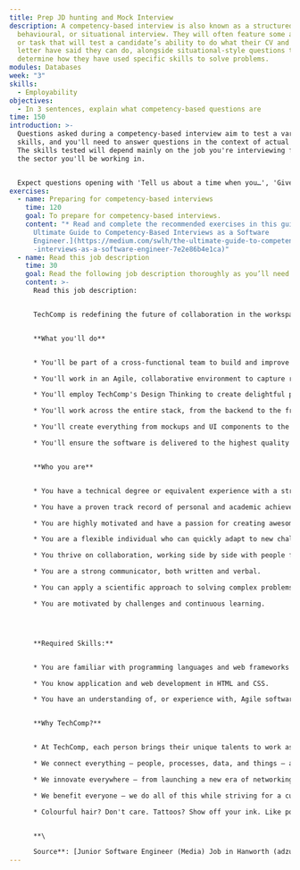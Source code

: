 ```yaml
---
title: Prep JD hunting and Mock Interview
description: A competency-based interview is also known as a structured,
  behavioural, or situational interview. They will often feature some activity
  or task that will test a candidate’s ability to do what their CV and cover
  letter have said they can do, alongside situational-style questions to
  determine how they have used specific skills to solve problems.
modules: Databases
week: "3"
skills:
  - Employability
objectives:
  - In 3 sentences, explain what competency-based questions are
time: 150
introduction: >-
  Questions asked during a competency-based interview aim to test a variety of
  skills, and you'll need to answer questions in the context of actual events.
  The skills tested will depend mainly on the job you're interviewing for and
  the sector you'll be working in.


  Expect questions opening with 'Tell us about a time when you…', 'Give an example of…' or 'Describe how you…'.
exercises:
  - name: Preparing for competency-based interviews
    time: 120
    goal: To prepare for competency-based interviews.
    content: "* Read and complete the recommended exercises in this guide: [The
      Ultimate Guide to Competency-Based Interviews as a Software
      Engineer.](https://medium.com/swlh/the-ultimate-guide-to-competency-based\
      -interviews-as-a-software-engineer-7e2e86b4e1ca)"
  - name: Read this job description
    time: 30
    goal: Read the following job description thoroughly as you’ll need it in class
    content: >-
      Read this job description:


      TechComp is redefining the future of collaboration in the workspace. We are creating a world where people come together effortlessly and enjoyably. Our technology powers products and services that bring modern, uncompromised collaboration to everyone – spanning every room, desk, pocket, and application. Industry-leading products like TechComp Teams, TechComp Meetings, TechComp Meeting Server, and TechComp Collaboration Meeting Rooms are examples of our technology in action.


      **What you'll do**


      * You'll be part of a cross-functional team to build and improve TechComp's next-generation meeting management web application.

      * You'll work in an Agile, collaborative environment to capture requirements, propose software designs, follow through with implementation, and iterate in response to feedback.

      * You'll employ TechComp's Design Thinking to create delightful products for our users.

      * You'll work across the entire stack, from the backend to the front end and all in between.

      * You'll create everything from mockups and UI components to the business logic and data structures.

      * You'll ensure the software is delivered to the highest quality through code reviews, writing of unit and integration tests, and working closely with Test Engineers.


      **Who you are**


      * You have a technical degree or equivalent experience with a strong foundation in computer science fundamentals.

      * You have a proven track record of personal and academic achievements.

      * You are highly motivated and have a passion for creating awesome products.

      * You are a flexible individual who can quickly adapt to new challenges and requirements.

      * You thrive on collaboration, working side by side with people from diverse backgrounds and disciplines.

      * You are a strong communicator, both written and verbal.

      * You can apply a scientific approach to solving complex problems.

      * You are motivated by challenges and continuous learning.




      **Required Skills:**


      * You are familiar with programming languages and web frameworks like Python, Django and JavaScript.

      * You know application and web development in HTML and CSS.

      * You have an understanding of, or experience with, Agile software development methodologies.


      **Why TechComp?**


      * At TechComp, each person brings their unique talents to work as a team and make a difference. Yes, our technology changes the way the world works, lives, plays. and learns, but our edge comes from our people.

      * We connect everything – people, processes, data, and things – and we use those connections to change our world for the better.

      * We innovate everywhere – from launching a new era of networking that adapts, learns, and protects, to building TechComp Services that accelerate businesses and business results. Our technology powers entertainment, retail, healthcare, education, and more – from Smart Cities to your everyday devices.

      * We benefit everyone – we do all of this while striving for a culture that empowers every person to be the difference, at work and in our communities.

      * Colourful hair? Don't care. Tattoos? Show off your ink. Like polka dots? That's cool. Pop culture geek? Many of us are. Be you, with us! #WeAreTechComp


      **\

      Source**: [Junior Software Engineer (Media) Job in Hanworth (adzuna.co.uk)](https://www.adzuna.co.uk/jobs/details/2116505873?utm_campaign=google_jobs_apply&utm_source=google_jobs_apply&utm_medium=organic)
---
```

